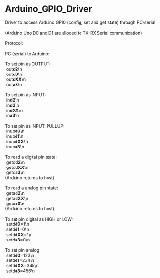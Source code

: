 # Arduino_GPIO_Driver<br>
Driver to access Arduino GPIO (config, set and get state) through PC-serial<br>
<br>
(Arduino Uno D0 and D1 are alloced to TX-RX Serial communication)<br>
<br>
Protocol:<br>
<br>
PC (serial) to Arduino:<br>
<br>
To set pin as OUTPUT:<br>
&nbsp;out<b>d2</b>\n<br>
&nbsp;out<b>d3</b>\n<br>
&nbsp;out<b>dXX</b>\n<br>
&nbsp;out<b>a3</b>\n<br>
<br>
To set pin as INPUT:<br>
&nbsp;in<b>d2</b>\n<br>
&nbsp;in<b>d3</b>\n<br>
&nbsp;in<b>dXX</b>\n<br>
&nbsp;in<b>a3</b>\n<br>
<br>
To set pin as INPUT_PULLUP:<br>
&nbsp;inup<b>d0</b>\n<br>
&nbsp;inup<b>d1</b>\n<br>
&nbsp;inup<b>dXX</b>\n<br>
&nbsp;inup<b>a3</b>\n<br>
<br>
To read a digital pin state:<br>
&nbsp;getd<b>d2</b>\n<br>
&nbsp;getd<b>dXX</b>\n<br>
&nbsp;getd<b>a3</b>\n<br>
(Arduino returns to host)<br>
<br>
To read a analog pin state:<br>
&nbsp;geta<b>d2</b>\n<br>
&nbsp;geta<b>dXX</b>\n<br>
&nbsp;geta<b>a3</b>\n<br>
(Arduino returns to host)<br>
<br>
To set pin digital as HIGH or LOW:<br>
&nbsp;setd<b>d0</b>=1\n<br>
&nbsp;setd<b>d1</b>=0\n<br>
&nbsp;setd<b>dXX</b>=1\n<br>
&nbsp;setd<b>a3</b>=0\n<br>
<br>
To set pin analog:<br>
&nbsp;setd<b>d0</b>=123\n<br>
&nbsp;setd<b>d1</b>=234\n<br>
&nbsp;setd<b>dXX</b>=345\n<br>
&nbsp;setd<b>a3</b>=456\n<br>
